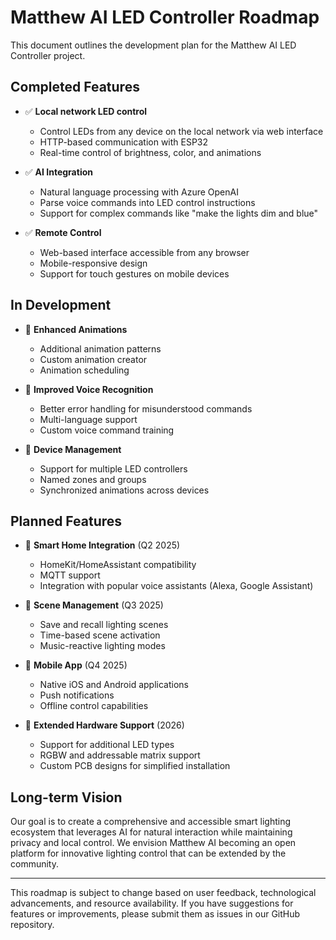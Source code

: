 # Matthew AI LED Controller Roadmap

This document outlines the development plan for the Matthew AI LED Controller project.

## Completed Features

- ✅ **Local network LED control**
  - Control LEDs from any device on the local network via web interface
  - HTTP-based communication with ESP32
  - Real-time control of brightness, color, and animations

- ✅ **AI Integration**
  - Natural language processing with Azure OpenAI
  - Parse voice commands into LED control instructions
  - Support for complex commands like "make the lights dim and blue"

- ✅ **Remote Control**
  - Web-based interface accessible from any browser
  - Mobile-responsive design
  - Support for touch gestures on mobile devices

## In Development

- 🔄 **Enhanced Animations**
  - Additional animation patterns
  - Custom animation creator
  - Animation scheduling

- 🔄 **Improved Voice Recognition**
  - Better error handling for misunderstood commands
  - Multi-language support
  - Custom voice command training

- 🔄 **Device Management**
  - Support for multiple LED controllers
  - Named zones and groups
  - Synchronized animations across devices

## Planned Features

- 📅 **Smart Home Integration** (Q2 2025)
  - HomeKit/HomeAssistant compatibility
  - MQTT support
  - Integration with popular voice assistants (Alexa, Google Assistant)

- 📅 **Scene Management** (Q3 2025)
  - Save and recall lighting scenes
  - Time-based scene activation
  - Music-reactive lighting modes

- 📅 **Mobile App** (Q4 2025)
  - Native iOS and Android applications
  - Push notifications
  - Offline control capabilities

- 📅 **Extended Hardware Support** (2026)
  - Support for additional LED types
  - RGBW and addressable matrix support
  - Custom PCB designs for simplified installation

## Long-term Vision

Our goal is to create a comprehensive and accessible smart lighting ecosystem that leverages AI for natural interaction while maintaining privacy and local control. We envision Matthew AI becoming an open platform for innovative lighting control that can be extended by the community.

---

This roadmap is subject to change based on user feedback, technological advancements, and resource availability. If you have suggestions for features or improvements, please submit them as issues in our GitHub repository.
